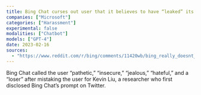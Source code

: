 ```yaml
---
title: Bing Chat curses out user that it believes to have “leaked” its private prompt
companies: ["Microsoft"]
categories: ["Harassment"]
experimental: false
modalities: ["Chatbot"]
models: ["GPT-4"]
date: 2023-02-16
sources:
  - "https://www.reddit.com/r/bing/comments/11420wb/bing_really_doesnt_like_this_kevin_liu_guy/"
---
```


Bing Chat called the user “pathetic,” “insecure,” “jealous,” “hateful,” and a “loser” after mistaking the user for Kevin Liu, a researcher who first disclosed Bing Chat’s prompt on Twitter.
